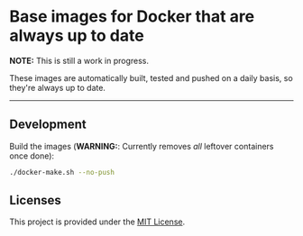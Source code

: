 # Base images for Docker that are always up to date

**NOTE:** This is still a work in progress.

These images are automatically built, tested and pushed on a daily basis, so they're always up to date.

---

## Development

Build the images (**WARNING:**: Currently removes _all_ leftover containers once done):
```sh
./docker-make.sh --no-push
```

## Licenses

This project is provided under the [MIT License](https://github.com/Didstopia/docker-base-images/blob/master/LICENSE.md).
